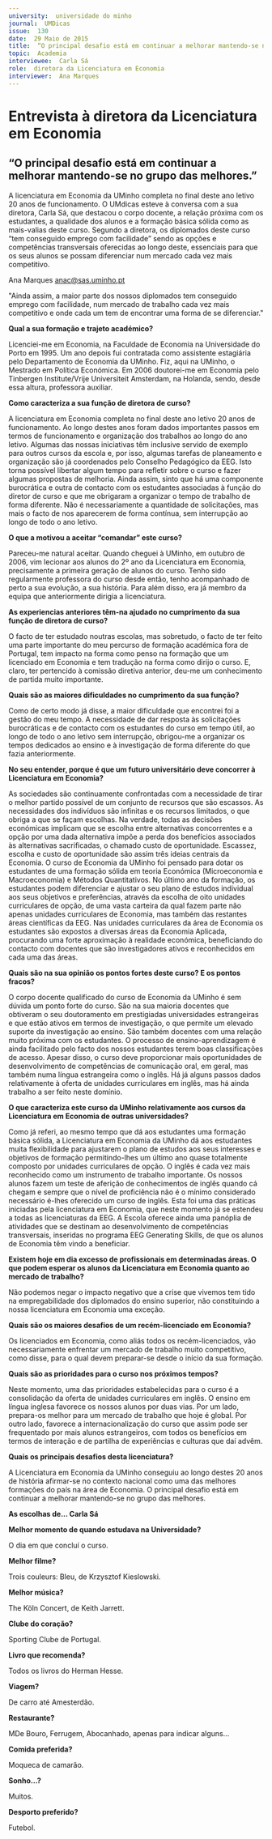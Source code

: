 ```yaml
---
university:  universidade do minho
journal:  UMDicas
issue:  130
date:  29 Maio de 2015
title:  “O principal desafio está em continuar a melhorar mantendo-se no grupo das melhores.”
topic:  Academia
interviewee:  Carla Sá
role:  diretora da Licenciatura em Economia
interviewer:  Ana Marques
---
```

 

# Entrevista à diretora da Licenciatura em Economia 

## “O principal desafio está em continuar a melhorar mantendo-se no grupo das melhores.”

A licenciatura em Economia da UMinho completa no final deste ano letivo 20 anos de funcionamento.
O UMdicas esteve à conversa com a sua diretora, Carla Sá, que destacou o corpo docente, a relação próxima com os estudantes, a qualidade dos alunos e a formação básica sólida como as mais-valias deste curso. Segundo a diretora, os diplomados deste curso “tem conseguido emprego com facilidade” sendo as opções e competências transversais oferecidas ao longo deste, essenciais para que os seus alunos se possam diferenciar num mercado cada vez mais competitivo.

Ana Marques 
anac@sas.uminho.pt 


"Ainda assim, a maior parte dos nossos diplomados tem conseguido emprego com facilidade, num mercado de trabalho cada vez mais competitivo e onde cada um tem de encontrar uma forma de se diferenciar."

 
**Qual a sua formação e trajeto académico?**

Licenciei-me em Economia, na Faculdade de Economia na Universidade do Porto em 1995. Um ano depois fui contratada como assistente estagiária pelo Departamento de Economia da UMinho. Fiz, aqui na UMinho, o Mestrado em Política Económica. Em 2006 doutorei-me em Economia pelo Tinbergen Institute/Vrije Universiteit Amsterdam, na Holanda, sendo, desde essa altura, professora auxiliar.

 
**Como caracteriza a sua função de diretora de curso?**

A licenciatura em Economia completa no final deste ano letivo 20 anos de funcionamento. Ao longo destes anos foram dados importantes passos em termos de funcionamento e organização dos trabalhos ao longo do ano letivo. Algumas das nossas iniciativas têm inclusive servido de exemplo para outros cursos da escola e, por isso, algumas tarefas de planeamento e organização são já coordenados pelo Conselho Pedagógico da EEG. Isto torna possível libertar algum tempo para refletir sobre o curso e fazer algumas propostas de melhoria.
Ainda assim, sinto que há uma componente burocrática e outra de contacto com os estudantes associadas à função do diretor de curso e que me obrigaram a organizar o tempo de trabalho de forma diferente. Não é necessariamente a quantidade de solicitações, mas mais o facto de nos aparecerem de forma contínua, sem interrupção ao longo de todo o ano letivo.

 
**O que a motivou a aceitar “comandar” este curso?**

Pareceu-me natural aceitar. Quando cheguei à UMinho, em outubro de 2006, vim lecionar aos alunos do 2º ano da Licenciatura em Economia, precisamente a primeira geração de alunos do curso. Tenho sido regularmente professora do curso desde então, tenho acompanhado de perto a sua evolução, a sua história. Para além disso, era já membro da equipa que anteriormente dirigia a licenciatura.

 
**As experiencias anteriores têm-na ajudado no cumprimento da sua função de diretora de curso?**

O facto de ter estudado noutras escolas, mas sobretudo, o facto de ter feito uma parte importante do meu percurso de formação académica fora de Portugal, tem impacto na forma como penso na formação que um licenciado em Economia e tem tradução na forma como dirijo o curso. E, claro, ter pertencido à comissão diretiva anterior, deu-me um conhecimento de partida muito importante.

 
**Quais são as maiores dificuldades no cumprimento da sua função?**

Como de certo modo já disse, a maior dificuldade que encontrei foi a gestão do meu tempo. A necessidade de dar resposta às solicitações burocráticas e de contacto com os estudantes do curso em tempo útil, ao longo de todo o ano letivo sem interrupção, obrigou-me a organizar os tempos dedicados ao ensino e à investigação de forma diferente do que fazia anteriormente.

 
**No seu entender, porque é que um futuro universitário deve concorrer à Licenciatura em Economia?**

As sociedades são continuamente confrontadas com a necessidade de tirar o melhor partido possível de um conjunto de recursos que são escassos.
As necessidades dos indivíduos são infinitas e os recursos limitados, o que obriga a que se façam escolhas. Na verdade, todas as decisões económicas implicam que se escolha entre alternativas concorrentes e a opção por uma dada alternativa impõe a perda dos benefícios associados às alternativas sacrificadas, o chamado custo de oportunidade. Escassez, escolha e custo de oportunidade são assim três ideias centrais da Economia.
O curso de Economia da UMinho foi pensado para dotar os estudantes de uma formação sólida em teoria Económica (Microeconomia e Macroeconomia) e Métodos Quantitativos. No último ano da formação, os estudantes podem diferenciar e ajustar o seu plano de estudos individual aos seus objetivos e preferências, através da escolha de oito unidades curriculares de opção, de uma vasta carteira da qual fazem parte não apenas unidades curriculares de Economia, mas também das restantes áreas científicas da EEG. Nas unidades curriculares da área de Economia os estudantes são expostos a diversas áreas da Economia Aplicada, procurando uma forte aproximação à realidade económica, beneficiando do contacto com docentes que são investigadores ativos e reconhecidos em cada uma das áreas.

 
**Quais são na sua opinião os pontos fortes deste curso? E os pontos fracos?**

O corpo docente qualificado do curso de Economia da UMinho é sem dúvida um ponto forte do curso. São na sua maioria docentes que obtiveram o seu doutoramento em prestigiadas universidades estrangeiras e que estão ativos em termos de investigação, o que permite um elevado suporte da investigação ao ensino. São também docentes com uma relação muito próxima com os estudantes. O processo de ensino-aprendizagem é ainda facilitado pelo facto dos nossos estudantes terem boas classificações de acesso.
Apesar disso, o curso deve proporcionar mais oportunidades de desenvolvimento de competências de comunicação oral, em geral, mas também numa língua estrangeira como o inglês. Há já alguns passos dados relativamente à oferta de unidades curriculares em inglês, mas há ainda trabalho a ser feito neste domínio.

 
**O que caracteriza este curso da UMinho relativamente aos cursos da Licenciatura em Economia de outras universidades?**

Como já referi, ao mesmo tempo que dá aos estudantes uma formação básica sólida, a Licenciatura em Economia da UMinho dá aos estudantes muita flexibilidade para ajustarem o plano de estudos aos seus interesses e objetivos de formação permitindo-lhes um último ano quase totalmente composto por unidades curriculares de opção.
O inglês é cada vez mais reconhecido como um instrumento de trabalho importante. Os nossos alunos fazem um teste de aferição de conhecimentos de inglês quando cá chegam e sempre que o nível de proficiência não é o mínimo considerado necessário é-lhes oferecido um curso de inglês. Esta foi uma das práticas iniciadas pela licenciatura em Economia, que neste momento já se estendeu a todas as licenciaturas da EEG. A Escola oferece ainda uma panóplia de atividades que se destinam ao desenvolvimento de competências transversais, inseridas no programa EEG Generating Skills, de que os alunos de Economia têm vindo a beneficiar.

 
**Existem hoje em dia excesso de profissionais em determinadas áreas. O que podem esperar os alunos da Licenciatura em Economia quanto ao mercado de trabalho?**

Não podemos negar o impacto negativo que a crise que vivemos tem tido na empregabilidade dos diplomados do ensino superior, não constituindo a nossa licenciatura em Economia uma exceção.

 
**Quais são os maiores desafios de um recém-licenciado em Economia?**

Os licenciados em Economia, como aliás todos os recém-licenciados, vão necessariamente enfrentar um mercado de trabalho muito competitivo, como disse, para o qual devem preparar-se desde o início da sua formação.

 
**Quais são as prioridades para o curso nos próximos tempos?**

Neste momento, uma das prioridades estabelecidas para o curso é a consolidação da oferta de unidades curriculares em inglês. O ensino em língua inglesa favorece os nossos alunos por duas vias.
Por um lado, prepara-os melhor para um mercado de trabalho que hoje é global. Por outro lado, favorece a internacionalização do curso que assim pode ser frequentado por mais alunos estrangeiros, com todos os benefícios em termos de interação e de partilha de experiências e culturas que daí advêm.

 
**Quais os principais desafios desta licenciatura?**

A Licenciatura em Economia da UMinho conseguiu ao longo destes 20 anos de história afirmar-se no contexto nacional como uma das melhores formações do país na área de Economia. O principal desafio está em continuar a melhorar mantendo-se no grupo das melhores.


 
**As escolhas de...  Carla Sá** 
 
 
**Melhor momento de quando estudava na Universidade?**

O dia em que concluí o curso.

 
**Melhor filme?**

Trois couleurs: Bleu, de Krzysztof Kieslowski.

 
**Melhor música?**

The Köln Concert, de Keith Jarrett.

 
**Clube do coração?**

Sporting Clube de Portugal.

 
**Livro que recomenda?**

Todos os livros do Herman Hesse.

 
**Viagem?**

De carro até Amesterdão.

 
**Restaurante?**

MDe Bouro, Ferrugem, Abocanhado, apenas para indicar alguns...

 
**Comida preferida?**

Moqueca de camarão.

 
**Sonho…?**

Muitos.

 
**Desporto preferido?**

Futebol.

